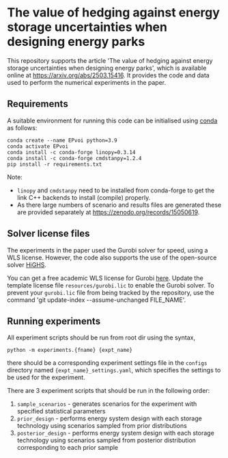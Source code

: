 # The value of hedging against energy storage uncertainties when designing energy parks

This repository supports the article 'The value of hedging against energy storage uncertainties when designing energy parks', which is available online at https://arxiv.org/abs/2503.15416. It provides the code and data used to perform the numerical experiments in the paper.

## Requirements

A suitable environment for running this code can be initialised using [conda](https://docs.conda.io/projects/conda/en/latest/user-guide/tasks/manage-environments.html#) as follows:

```
conda create --name EPvoi python=3.9
conda activate EPvoi
conda install -c conda-forge linopy=0.3.14
conda install -c conda-forge cmdstanpy=1.2.4
pip install -r requirements.txt
```

Note:
- `linopy` and `cmdstanpy` need to be installed from conda-forge to get the link C++ backends to install (compile) properly.
- As there large numbers of scenario and results files are generated these are provided separately at https://zenodo.org/records/15050619.

## Solver license files

The experiments in the paper used the Gurobi solver for speed, using a WLS license. However, the code also supports the use of the open-source solver [HiGHS](https://highs.dev/).

You can get a free academic WLS license for Gurobi [here](https://www.gurobi.com/academia/academic-program-and-licenses/). Update the template license file `resources/gurobi.lic` to enable the Gurobi solver. To prevent your `gurobi.lic` file from being tracked by the repository, use the command 'git update-index --assume-unchanged FILE_NAME'.

## Running experiments

All experiment scripts should be run from root dir using the syntax,

```
python -m experiments.{fname} {expt_name}
```

there should be a corresponding experiment settings file in the `configs` directory named `{expt_name}_settings.yaml`, which specifies the settings to be used for the experiment.

There are 3 experiment scripts that should be run in the following order:
1. `sample_scenarios` - generates scenarios for the experiment with specified statistical parameters
2. `prior_design` - performs energy system design with each storage technology using scenarios sampled from prior distributions
3. `posterior_design` - performs energy system design with each storage technology using scenarios sampled from posterior distribution corresponding to each prior sample